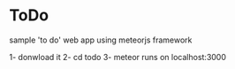 # ToDo

sample 'to do' web app using meteorjs framework

1- donwload it
2- cd todo 
3- meteor 
runs on localhost:3000
